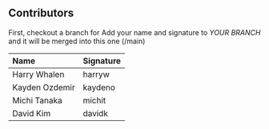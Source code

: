 
## Contributors

First, checkout a branch for 
Add your name and signature to *YOUR BRANCH* and it will be merged into this one (/main)

| Name | Signature |
|:-----|:--------|
| Harry Whalen | harryw |
| Kayden Ozdemir | kaydeno |
| Michi Tanaka | michit |
| David Kim | davidk |